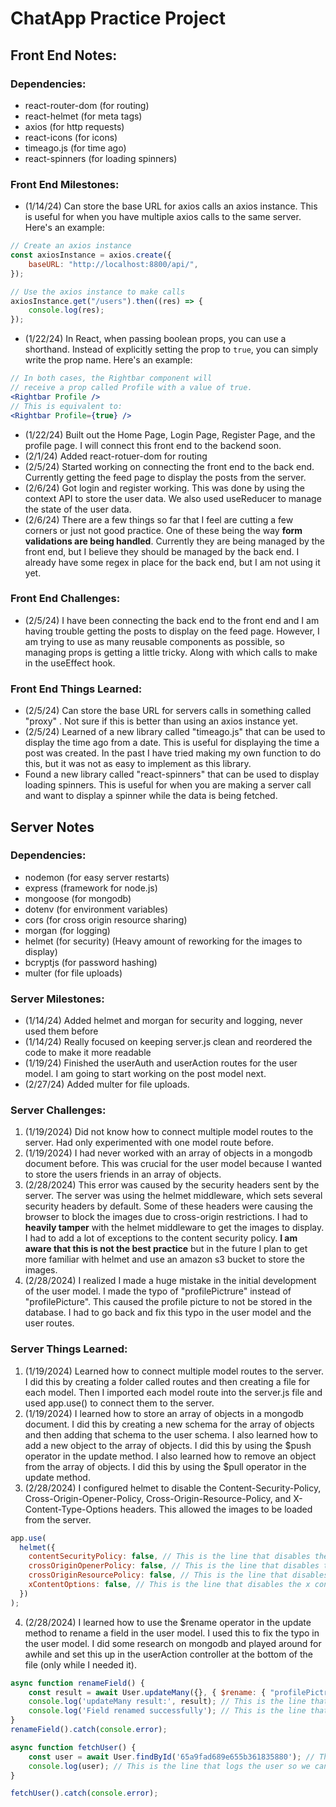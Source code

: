 # ChatApp Practice Project

## Front End Notes:

### Dependencies:

- react-router-dom (for routing)
- react-helmet (for meta tags)
- axios (for http requests)
- react-icons (for icons)
- timeago.js (for time ago)
- react-spinners (for loading spinners)

### Front End Milestones:
- (1/14/24) Can store the base URL for axios calls an axios instance. This is useful for when you have multiple axios calls to the same server. Here's an example:

```jsx
// Create an axios instance
const axiosInstance = axios.create({
    baseURL: "http://localhost:8800/api/",
});

// Use the axios instance to make calls
axiosInstance.get("/users").then((res) => {
    console.log(res);
});
```

- (1/22/24) In React, when passing boolean props, you can use a shorthand. Instead of explicitly setting the prop to `true`, you can simply write the prop name. Here's an example:

```jsx
// In both cases, the Rightbar component will 
// receive a prop called Profile with a value of true.
<Rightbar Profile />
// This is equivalent to:
<Rightbar Profile={true} />
```

- (1/22/24) Built out the Home Page, Login Page, Register Page, and the profile page. I will connect this front end to the backend soon.
- (2/1/24) Added react-rotuer-dom for routing
- (2/5/24) Started working on connecting the front end to the back end. Currently getting the feed page to display the posts from the server.
- (2/6/24) Got login and register working. This was done by using the context API to store the user data. We also used useReducer to manage the state of the user data. 
- (2/6/24) There are a few things so far that I feel are cutting a few corners or just not good practice. One of these being the way **form validations are being handled**. Currently they are being managed by the front end, but I believe they should be managed by the back end. I already have some regex in place for the back end, but I am not using it yet.

### Front End Challenges:

- (2/5/24) I have been connecting the back end to the front end and I am having trouble getting the posts to display on the feed page. However, I am trying to use as many reusable components as possible, so managing props is getting a little tricky. Along with which calls to make in the useEffect hook.

### Front End Things Learned:

- (2/5/24) Can store the base URL for servers calls in something called "proxy" . Not sure if this is better than using an axios instance yet.
- (2/5/24) Learned of a new library called "timeago.js" that can be used to display the time ago from a date. This is useful for displaying the time a post was created. In the past I have tried making my own function to do this, but it was not as easy to implement as this library.
- Found a new library called "react-spinners" that can be used to display loading spinners. This is useful for when you are making a server call and want to display a spinner while the data is being fetched.

## Server Notes

### Dependencies:

- nodemon (for easy server restarts)
- express (framework for node.js)
- mongoose (for mongodb)
- dotenv (for environment variables)
- cors (for cross origin resource sharing)
- morgan (for logging)
- helmet (for security) (Heavy amount of reworking for the images to display)
- bcryptjs (for password hashing)
- multer (for file uploads)

### Server Milestones:

- (1/14/24) Added helmet and morgan for security and logging, never used them before
- (1/14/24) Really focused on keeping server.js clean and reordered the code to make it more readable
- (1/19/24) Finished the userAuth and userAction routes for the user model. I am going to start working on the post model next.
- (2/27/24) Added multer for file uploads. 

### Server Challenges:

1. (1/19/2024) Did not know how to connect multiple model routes to the server. Had only experimented with one model route before.
2. (1/19/2024) I had never worked with an array of objects in a mongodb document before. This was crucial for the user model because I wanted to store the users friends in an array of objects.
3. (2/28/2024) This error was caused by the security headers sent by the server. The server was using the helmet middleware, which sets several security headers by default. Some of these headers were causing the browser to block the images due to cross-origin restrictions. I had to **heavily tamper** with the helmet middleware to get the images to display. I had to add a lot of exceptions to the content security policy. **I am aware that this is not the best practice** but in the future I plan to get more familiar with helmet and use an amazon s3 bucket to store the images.
4. (2/28/2024) I realized I made a huge mistake in the initial development of the user model. I made the typo of "profilePictrure" instead of "profilePicture". This caused the profile picture to not be stored in the database. I had to go back and fix this typo in the user model and the user routes.


### Server Things Learned:

1. (1/19/2024) Learned how to connect multiple model routes to the server. I did this by creating a folder called routes and then creating a file for each model. Then I imported each model route into the server.js file and used app.use() to connect them to the server.
2. (1/19/2024) I learned how to store an array of objects in a mongodb document. I did this by creating a new schema for the array of objects and then adding that schema to the user schema. I also learned how to add a new object to the array of objects. I did this by using the $push operator in the update method. I also learned how to remove an object from the array of objects. I did this by using the $pull operator in the update method.
3. (2/28/2024) I configured helmet to disable the Content-Security-Policy, Cross-Origin-Opener-Policy, Cross-Origin-Resource-Policy, and X-Content-Type-Options headers. This allowed the images to be loaded from the server.

```jsx
app.use(
  helmet({
    contentSecurityPolicy: false, // This is the line that disables the content security policy
    crossOriginOpenerPolicy: false, // This is the line that disables the cross origin opener policy
    crossOriginResourcePolicy: false, // This is the line that disables the cross origin resource policy
    xContentOptions: false, // This is the line that disables the x content type options
  })
);
```
4. (2/28/2024) I learned how to use the $rename operator in the update method to rename a field in the user model. I used this to fix the typo in the user model. I did some research on mongodb and played around for awhile and set this up in the userAction controller at the bottom of the file (only while I needed it).

```jsx
async function renameField() {
    const result = await User.updateMany({}, { $rename: { "profilePictrure": "profilePicture" } }); // This is the line that renames the field
    console.log('updateMany result:', result); // This is the line that logs the result of the updateMany method
    console.log('Field renamed successfully'); // This is the line that logs a success message (if the field was renamed successfully)
}
renameField().catch(console.error);

async function fetchUser() {
    const user = await User.findById('65a9fad689e655b361835880'); // This is the line that finds a user by id
    console.log(user); // This is the line that logs the user so we can see the changes
}

fetchUser().catch(console.error);
```

<!-- (3/8/24) Not going to lie, I have confused myself with the build. My rightbar is no longer working properly and I am not sure why. Video left off at 1:49:00. I am going to try to fix -->

<!-- Left off at 1:33:00 -->